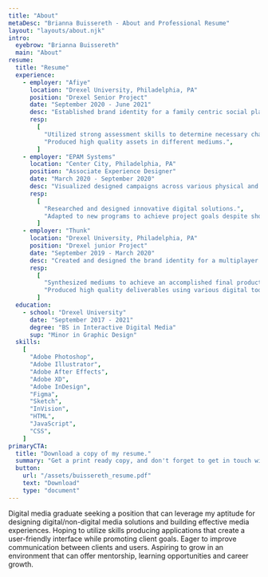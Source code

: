 ```yaml
---
title: "About"
metaDesc: "Brianna Buissereth - About and Professional Resume"
layout: "layouts/about.njk"
intro:
  eyebrow: "Brianna Buissereth"
  main: "About"
resume:
  title: "Resume"
  experience:
    - employer: "Afiye"
      location: "Drexel University, Philadelphia, PA"
      position: "Drexel Senior Project"
      date: "September 2020 - June 2021"
      desc: "Established brand identity for a family centric social platform. Organized and led several accounts of virtual workshops and interviews with repeating and new participants. Composed a complete user story throughout the project Afiye. Designed cohesive promotional materials for print, digital and video media."
      resp:
        [
          "Utilized strong assessment skills to determine necessary changes for the evolution of the project.",
          "Produced high quality assets in different mediums.",
        ]
    - employer: "EPAM Systems"
      location: "Center City, Philadelphia, PA"
      position: "Associate Experience Designer"
      date: "March 2020 - September 2020"
      desc: "Visualized designed campaigns across various physical and digital media in line with existing client brand identities. Collaborated with multiple asynchronous remote teams and stakeholders. Designed digital products for a wide range of industries. Delivered high quality deliverables utilizing various prototyping tools, Adobe Creative Suite and other programs necessary to complete the task. Participated in diverse virtual experience research workshops with key project stakeholders. Encouraged the utilization of the latest digital tools."
      resp:
        [
          "Researched and designed innovative digital solutions.",
          "Adapted to new programs to achieve project goals despite short deadlines.",
        ]
    - employer: "Thunk"
      location: "Drexel University, Philadelphia, PA"
      position: "Drexel junior Project"
      date: "September 2019 - March 2020"
      desc: "Created and designed the brand identity for a multiplayer online game to inspire creativity and generate fun in groups. Collaborated with and a team of multiple designers to develop an iterative/expandable design system. Developed and led research workshops as well as user play testing sessions to improve and iterate the game mechanics. Managed and outsourced team members for additional project elements."
      resp:
        [
          "Synthesized mediums to achieve an accomplished final product.",
          "Produced high quality deliverables using various digital tools.",
        ]
  education:
    - school: "Drexel University"
      date: "September 2017 - 2021"
      degree: "BS in Interactive Digital Media"
      sup: "Minor in Graphic Design"
  skills:
    [
      "Adobe Photoshop",
      "Adobe Illustrator",
      "Adobe After Effects",
      "Adobe XD",
      "Adobe InDesign",
      "Figma",
      "Sketch",
      "InVision",
      "HTML",
      "JavaScript",
      "CSS",
    ]
primaryCTA:
  title: "Download a copy of my resume."
  summary: "Get a print ready copy, and don't forget to get in touch with me below to start a conversation."
  button:
    url: "/assets/buissereth_resume.pdf"
    text: "Download"
    type: "document"
---
```


Digital media graduate seeking a position that can leverage my aptitude for designing digital/non-digital media solutions and building effective media experiences. Hoping to utilize skills producing applications that create a user-friendly interface while promoting client goals. Eager to improve communication between clients and users. Aspiring to grow in an environment that can offer mentorship, learning opportunities and career growth.
